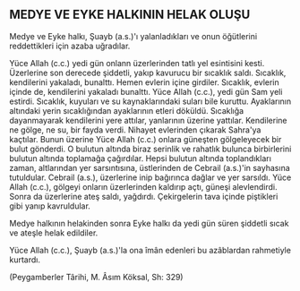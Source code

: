 ## MEDYE VE EYKE HALKININ HELAK OLUŞU

Medye ve Eyke halkı, Şuayb (a.s.)'ı yalanladıkları ve onun öğütlerini reddettikleri için azaba uğradılar.

Yüce Allah (c.c.) yedi gün onlann üzerlerinden tatlı yel esintisini kesti. Üzerlerine son derecede şiddetli, ya­kıp kavurucu bir sıcaklık saldı. Sıcaklık, kendilerini ya­kaladı, bunalttı. Hemen evlerin içine girdiler. Sıcaklık, evlerin içinde de, kendilerini yakaladı bunalttı. Yüce Al­lah (c.c.), yedi gün Sam yeli estirdi. Sıcaklık, kuyuları ve su kaynaklarındaki suları bile kuruttu. Ayaklarının altın­daki yerin sıcaklığından ayaklarının etleri döküldü. Sı­caklığa dayanmayarak kendilerini yere attılar, yanlarının üzerine yattılar. Kendilerine ne gölge, ne su, bir fayda verdi. Nihayet evlerinden çıkarak Sahra'ya kaçtılar. Bu­nun üzerine Yüce Allah (c.c.) onlara güneşten gölgeleye­cek bir bulut gönderdi. O bulutun altında biraz serinlik ve rahatlık bulunca birbirlerini bulutun altında toplamağa çağırdılar. Hepsi bulutun altında toplandıkları zaman, alt­larından yer sarsıntısına, üstlerinden de Cebrail (a.s.)'in sayhasına tutuldular. Cebrail (a.s.), üzerlerine inip bağı­rınca dağlar ve yer sarsıldı. Yüce Allah (c.c.), gölgeyi onların üzerlerinden kaldırıp açtı, güneşi alevlendirdi. Sonra da üzerlerine ateş saldı, yağdırdı. Çekirgelerin tava içinde piştikleri gibi yanıp kavruldular.

Medye halkının helakinden sonra Eyke halkı da yedi gün süren şiddetli sıcak ve ateşle helak edildiler.

Yüce Allah (c.c.), Şuayb (a.s.)'la ona îmân edenleri bu azâblardan rahmetiyle kurtardı.

(Peygamberler Târihi, M. Âsım Köksal, Sh: 329)
